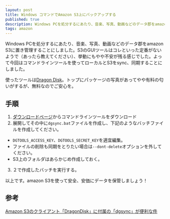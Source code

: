 ```yaml
---
layout: post
title: Windows コマンドでAmazon S3上にバックアップする
published: true
description: Windows PCを処分するにあたり、音楽、写真、動画などのデータ郡をamazon S3に置き管理することにしました。S3のGUIツールはコレといった定番がないようで（あったら教えてください）、挙動にもやや不安が残る感じでした。よって今回はDragon Diskコマンドラインツールを使ってローカルとS3をsync、同期することにしました。
tags: amazon
---
```


Windows PCを処分するにあたり、音楽、写真、動画などのデータ郡をamazon S3に置き管理することにしました。S3のGUIツールはコレといった定番がないようで（あったら教えてください）、挙動にもやや不安が残る感じでした。よって今回はコマンドラインツールを使ってローカルとS3をsync、同期することにしました。

使ったツールは[Dragon Disk](http://www.dragondisk.com/)。トップにパッケージの写真があってやや有料の匂いがするが、無料なのでご安心を。

手順
---

1. [ダウンロードページ](http://www.dragondisk.com/download-amazon-s3-client-google-cloud-storage-client.html)からコマンドラインツールをダウンロード
2. 展開してその中に`dgsync.bat`ファイルを作成し、下記のようなバッチファイルを作成してください。
<script src="https://gist.github.com/toshimaru/5415149.js"></script>
* `DGTOOLS_ACCESS_KEY`、`DGTOOLS_SECRET_KEY`を適宜編集。
* ファイルの削除も同期をとりたい場合は`--dont-delete`オプションを外してください。
* S3上のフォルダはあらかじめ作成しておく。
3. ２で作成したバッチを実行する。

以上です。amazon S3を使って安全、安価にデータを保管しましょう！

参考
---
[Amazon S3のクライアント「DragonDisk」に付属の「dgsync」が便利な件](http://www.tdn.co.jp/techblog/201206/52/)